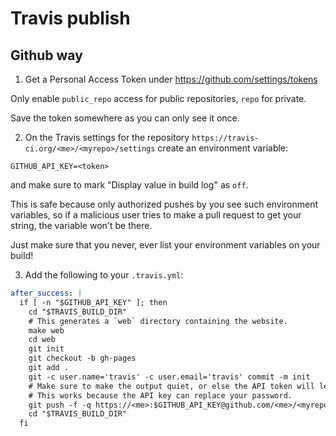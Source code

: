 # Travis publish

## Github way

1. Get a Personal Access Token under https://github.com/settings/tokens

Only enable `public_repo` access for public repositories, `repo` for private.

Save the token somewhere as you can only see it once.

2. On the Travis settings for the repository `https://travis-ci.org/<me>/<myrepo>/settings` create an environment variable:

```shell
GITHUB_API_KEY=<token>
```

and make sure to mark "Display value in build log" as `off`.

This is safe because only authorized pushes by you see such environment variables,
so if a malicious user tries to make a pull request to get your string,
the variable won't be there.

Just make sure that you never, ever list your environment variables on your build!

3. Add the following to your `.travis.yml`:

```yml
after_success: |
  if [ -n "$GITHUB_API_KEY" ]; then
    cd "$TRAVIS_BUILD_DIR"
    # This generates a `web` directory containing the website.
    make web
    cd web
    git init
    git checkout -b gh-pages
    git add .
    git -c user.name='travis' -c user.email='travis' commit -m init
    # Make sure to make the output quiet, or else the API token will leak!
    # This works because the API key can replace your password.
    git push -f -q https://<me>:$GITHUB_API_KEY@github.com/<me>/<myrepo>-gh-pages gh-pages &2>/dev/null
    cd "$TRAVIS_BUILD_DIR"
  fi
```
